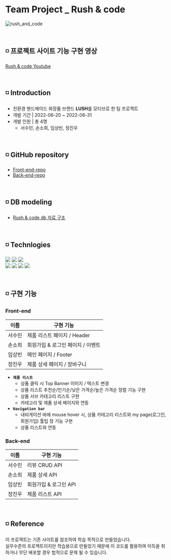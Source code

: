 # Team Project _ Rush & code

![rush_and_code](https://user-images.githubusercontent.com/105163878/176671996-42783279-4c1a-4ff8-a3ad-bf3a133bb609.JPG)

<br/>

## ◽ 프로젝트 사이트 기능 구현 영상

[Rush & code Youtube](https://www.youtube.com/watch?v=woZ2RcwbpXE)

<br/>

## ◽ Introduction

 - 친환경 핸드메이드 화장품 브랜드 **LUSH**를 모티브로 한 팀 프로젝트
 - 개발 기간 | 2022-06-20 ~ 2022-06-31
 - 개발 인원 | 총 4명
   - 서수민, 손소희, 임상빈, 정진우

<br/>

## ◽ GitHub repository

- [Front-end-repo](https://github.com/wecode-bootcamp-korea/justcode-5-1st-rushandcode-front)
- [Back-end-repo](https://github.com/wecode-bootcamp-korea/justcode-5-1st-rushandcode-back)

<br/>

## ◽ DB modeling

- [Rush & code db 자료 구조](https://dbdiagram.io/d/6299d08254ce263527530e12)

<br/>

## ◽ Technlogies

<img src="https://img.shields.io/badge/javascript-F7DF1E?style=for-the-badge&logo=javascript&logoColor=black"> <img src="https://img.shields.io/badge/react-61DAFB?style=for-the-badge&logo=React&logoColor=black"> <img src="https://img.shields.io/badge/styled components-DB7093?style=for-the-badge&logo=styledComponents&logoColor=white">
<br>
<img src="https://img.shields.io/badge/prisma-2D3748?style=for-the-badge&logo=prisma&logoColor=white"> <img src="https://img.shields.io/badge/node.js-339933?style=for-the-badge&logo=Node.js&logoColor=white"> <img src="https://img.shields.io/badge/mysql-4479A1?style=for-the-badge&logo=mysql&logoColor=white"> <img src="https://img.shields.io/badge/express-000000?style=for-the-badge&logo=express&logoColor=white">

<br/>

## ◽ 구현 기능

### Front-end

| 이름   | 구현 기능 |
| ------ | ------ |
| 서수민 | 제품 리스트 페이지 / Header |
| 손소희 | 회원가입 & 로그인 페이지 / 이벤트  | 
| 임상빈 | 메인 페이지 / Footer |
| 정진우 | 제품 상세 페이지 / 장바구니 |

- **`제품 리스트`**
  - 상품 클릭 시 Top Banner 이미지 / 텍스트 변경
  - 상품 리스트 추천순/인기순/낮은 가격순/높은 가격순 정렬 기능 구현
  - 상품 서브 카테고리 리스트 구현
  - 카테고리 및 제품 상세 페이지와 연동
- **`Navigation bar`**
  - 내비게이션 바에 mouse hover 시, 상품 카테고리 리스트와 my page(로그인, 회원가입) 툴팁 창 기능 구현
  - 상품 리스트와 연동

### Back-end

| 이름   | 구현 기능 |
| ------ | ------ |
| 서수민 | 리뷰 CRUD API |
| 손소희 | 제품 상세 API | 
| 임상빈 | 회원가입 & 로그인 API |
| 정진우 | 제품 리스트 API |

<br/>

## ◽ Reference
이 프로젝트는 기존 사이트를 참조하여 학습 목적으로 만들었습니다. <br>
실무수준의 프로젝트이지만 학습용으로 만들었기 때문에 이 코드를 활용하여 이득을 취하거나 무단 배포할 경우 법적으로 문제 될 수 있습니다.


